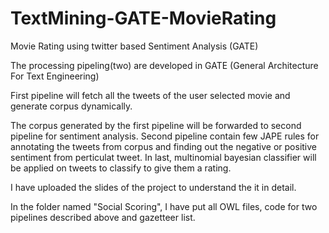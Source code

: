 TextMining-GATE-MovieRating
===========================

Movie Rating using twitter based Sentiment Analysis (GATE)

The processing pipeling(two) are developed in GATE (General Architecture For Text Engineering)

First pipeline will fetch all the tweets of the user selected movie and generate corpus dynamically.

The corpus generated by the first pipeline will be forwarded to second pipeline for sentiment analysis. Second pipeline contain few JAPE rules for annotating the tweets from corpus and finding out the negative or positive sentiment from perticulat tweet. In last, multinomial bayesian classifier will be applied on tweets to classify to give them a rating.

I have uploaded the slides of the project to understand the it in detail.

In the folder named "Social Scoring", I have put all OWL files, code for two pipelines described above and gazetteer list.
